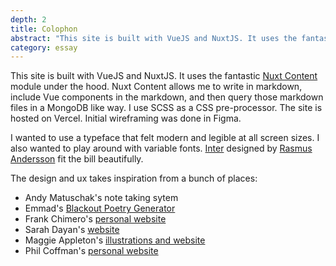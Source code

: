 ```yaml
---
depth: 2
title: Colophon
abstract: "This site is built with VueJS and NuxtJS. It uses the fantastic Nuxt Content module under the hood. Nuxt Content allows me to write in markdown, include Vue components in the markdown, and then query those markdown files in a MongoDB like way. I use SCSS as a CSS pre-processor. The site is hosted on Vercel. Initial wireframing was done in Figma. I wanted to use a typeface that felt modern and legible at all screen sizes. I also wanted to play around with variable fonts. Inter designed by Rasmus Andersson fit the bill beautifully."
category: essay
---
```

This site is built with VueJS and NuxtJS. It uses the fantastic [Nuxt Content](https://content.nuxtjs.org/) module under the hood. Nuxt Content allows me to write in markdown, include Vue components in the markdown, and then query those markdown files in a MongoDB like way. I use SCSS as a CSS pre-processor. The site is hosted on Vercel. Initial wireframing was done in <inter-link href="figma">Figma</inter-link>.

I wanted to use a typeface that felt modern and legible at all screen sizes. I also wanted to play around with variable fonts. [Inter](https://rsms.me/inter/) designed by [Rasmus Andersson](https://rsms.me/) fit the bill beautifully.

The design and ux takes inspiration from a bunch of places:
- <inter-link href="andy-matuschaks-note-taking-system">Andy Matuschak's note taking sytem</inter-link>
- Emmad's [Blackout Poetry Generator](https://blackout-poetry-generator.glitch.me/)
- Frank Chimero's [personal website](https://frankchimero.com/)
- Sarah Dayan's [website](https://sarahdayan.dev/)
- Maggie Appleton's [illustrations and website](https://maggieappleton.com/)
- Phil Coffman's [personal website](https://philcoffman.com/)
